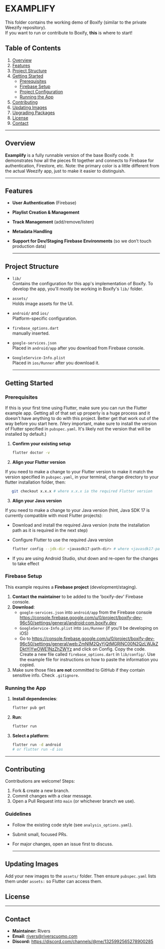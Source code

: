 
# EXAMPLIFY

  This folder contains the working demo of Boxify (similar to the private Weezify repository).  
  If you want to run or contribute to Boxify, **this** is where to start!

## Table of Contents

  1. [Overview](#overview)
  2. [Features](#features)
  3. [Project Structure](#project-structure)
  4. [Getting Started](#getting-started)
     - [Prerequisites](#prerequisites)
     - [Firebase Setup](#firebase-setup)
     - [Project Configuration](#project-configuration)
     - [Running the App](#running-the-app)
  5. [Contributing](#contributing)
  6. [Updating Images](#updating-images)
  7. [Upgrading Packages](#upgrading-packages)
  8. [License](#license)
  9. [Contact](#contact)

  ---

## Overview

  **Examplify** is a fully runnable version of the base Boxify code. It demonstrates how all the pieces fit together and connects to Firebase for authentication, Firestore, etc. Note: the primary color is a little different from the actual Weezify app, just to make it easier to distinguish.

  ---

## Features

- **User Authentication** (Firebase)
- **Playlist Creation & Management**
- **Track Management** (add/remove/listen)
- **Metadata Handling**
- **Support for Dev/Staging Firebase Environments** (so we don’t touch production data)

  ---

## Project Structure

- `lib/`  
    Contains the configuration for this app's implementation of Boxify. To develop the app, you'll mostly be working in Boxify's `lib/` folder.
- `assets/`  
    Holds image assets for the UI.
- `android/` and `ios/`  
    Platform-specific configuration.
- `firebase_options.dart`  
    manually inserted.  
- `google-services.json`  
    Placed in `android/app` after you download from Firebase console.  
- `GoogleService-Info.plist`  
    Placed in `ios/Runner` after you download it.

  ---

## Getting Started

### Prerequisites

If this is your first time using Flutter, make sure you can run the Flutter example app. Getting all of that set up properly is a huge process and it doesn't have anything to do with this project. Better get that work out of the way before you start here. (Very important, make sure to install the version of Flutter specified in `pubspec.yaml`. It's likely not the version that will be installed by default.)

  1. **Confirm your existing setup**

      ```bash
      flutter doctor -v
      ```

  2. **Align your Flutter version**

  If you need to make a change to your Flutter version to make it match the version specified in `pubspec.yaml`, in your terminal, change directory to your flutter installation folder, then:

```bash
   git checkout x.x.x # where x.x.x ia the required Flutter version
   ```

  3. **Align your Java version**

  If you need to make a change to your Java version (hint, Java SDK 17 is currently compatible with most Flutter projects):

  - Download and install the required Java version (note the installation path as it is required in the next step)
  - Configure Flutter to use the required Java version

     ```bash
     flutter config --jdk-dir <javasdk17-path-dir> # where <javasdk17-path-dir> is the location you installed the required Java version, e.g. flutter config --jdk-dir /Library/Java/JavaVirtualMachines/jdk-17.jdk/Contents/Home
     ```

  - If you are using Android Studio, shut down and re-open for the changes to take effect

### Firebase Setup

  This example requires a **Firebase project** (development/staging).  

  1. **Contact the maintainer** to be added to the 'boxify-dev' Firebase console.
  2. **Download**:
     - `google-services.json` into `android/app` from the Firebase console <https://console.firebase.google.com/u/0/project/boxify-dev-96c50/settings/general/android:com.boxify.dev>
     - `GoogleService-Info.plist` into `ios/Runner` (if you'll be developing on iOS)
     - Go to <https://console.firebase.google.com/u/0/project/boxify-dev-96c50/settings/general/web:ZmNlM2QyYjQtMGRlNC00N2QzLWJkZDktYjYwOWE1NzZhZWYz> and click on Config. Copy the code. Create a new file called `firebase_options.dart` in `lib/config/`. Use the example file for instructions on how to paste the information you copied.
  3. Make sure those files **are not** committed to GitHub if they contain sensitive info. Check `.gitignore`.

### Running the App

  1. **Install dependencies**:

     ```bash
     flutter pub get
     ```

  2. **Run**:

     ```bash
     flutter run
     ```

  3. **Select a platform**:

     ```bash
     flutter run -d android
     # or flutter run -d ios
     ```

  ---

## Contributing

  Contributions are welcome! Steps:

  1. Fork & create a new branch.
  2. Commit changes with a clear message.
  3. Open a Pull Request into `main` (or whichever branch we use).

### Guidelines

- Follow the existing code style (see `analysis_options.yaml`).
- Submit small, focused PRs.
- For major changes, open an issue first to discuss.

  ---

## Updating Images

  Add your new images to the `assets/` folder. Then ensure `pubspec.yaml` lists them under `assets:` so Flutter can access them.

## License
  <!-- 
    If you have a specific license, link it here, e.g.:
    [MIT License](LICENSE.md)
  -->

  ---

## Contact

- **Maintainer:** Rivers
- **Email:** <rivers@riverscuomo.com>
- **Discord:** <https://discord.com/channels/@me/1325992565278900285>
